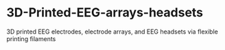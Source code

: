 # 3D-Printed-EEG-arrays-headsets
3D printed EEG electrodes, electrode arrays, and EEG headsets via flexible printing filaments
